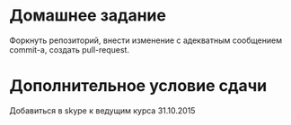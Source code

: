 # Домашнее задание
Форкнуть репозиторий, внести изменение с адекватным сообщением commit-а, создать pull-request.

# Дополнительное условие сдачи
Добавиться в skype к ведущим курса
31.10.2015

